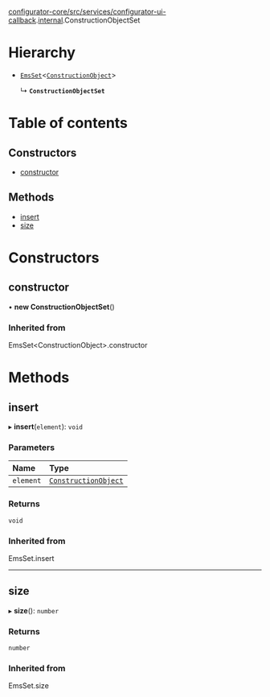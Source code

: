 [configurator-core/src/services/configurator-ui-callback](../modules/configurator_core_src_services_configurator_ui_callback.md).[internal](../modules/configurator_core_src_services_configurator_ui_callback._internal_.md).ConstructionObjectSet

# Hierarchy

- [`EmsSet`](../modules/configurator_core_src_services_configurator_ui_callback._internal_.md#emsset)<[`ConstructionObject`](configurator_core_src_services_configurator_ui_callback._internal_.ConstructionObject.md)\>

  ↳ **`ConstructionObjectSet`**

# Table of contents

## Constructors

- [constructor](configurator_core_src_services_configurator_ui_callback._internal_.ConstructionObjectSet.md#constructor)

## Methods

- [insert](configurator_core_src_services_configurator_ui_callback._internal_.ConstructionObjectSet.md#insert)
- [size](configurator_core_src_services_configurator_ui_callback._internal_.ConstructionObjectSet.md#size)

# Constructors

## constructor

• **new ConstructionObjectSet**()

### Inherited from

EmsSet<ConstructionObject\>.constructor

# Methods

## insert

▸ **insert**(`element`): `void`

### Parameters

| Name | Type |
| :------ | :------ |
| `element` | [`ConstructionObject`](configurator_core_src_services_configurator_ui_callback._internal_.ConstructionObject.md) |

### Returns

`void`

### Inherited from

EmsSet.insert

___

## size

▸ **size**(): `number`

### Returns

`number`

### Inherited from

EmsSet.size
